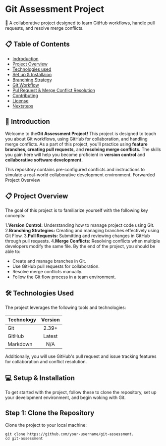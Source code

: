 # Git Assessment Project

🚀  A collaborative project designed to learn GitHub workflows, handle pull requests, and resolve merge conflicts.

## 📋 Table of Contents

* [Indroduction](#)
* [Project Overview](#)
* [Technologies used](#)
* [Set up & Installaion](#)
* [Branching Strategy](#)
* [Git Workflow](#)
* [Pul Request & Merge Conflict Resolution](#)
* [Contributing](#)
* [License](#)
* [Nextsteps](#)

## 📌 Introduction

 Welcome to the**Git Assessment Project!** This project is designed to teach you about Git workflows, using GitHub for collaboration, and handling merge conflicts. As a part of this project, you'll practice using **feature branches, creating pull requests,** and **resolving merge conflicts.** The skills you gain here will help you become proficient in **version control** and **collaborative software development.**

This repository contains pre-configured conflicts and instructions to simulate a real-world collaborative development environment.
Forwarded
Project Overview

## 📋 Project Overview
The goal of this project is to familiarize yourself with the following key concepts:

1.**Version Control:** Understanding how to manage project code using Git.
2.**Branching Strategies:** Creating and managing branches effectively using Git Flow.
3.**Pull Requests:** Submitting and reviewing changes in GitHub through pull requests.
4.**Merge Conflicts:** Resolving conflicts when multiple developers modify the same file. By the end of the project, you should be able to:

* Create and manage branches in Git.
* Use GitHub pull requests for collaboration.
* Resolve merge conflicts manually.
* Follow the Git flow process in a team environment.


## 🛠️ Technologies Used

The project leverages the following tools and technologies:

| Technology | Version |
| ------------- |:-------------:|
| Git    | 2.39+    |
| GitHub      | Latest    |
| Markdown     | N/A     |

Additionally, you will use GitHub's pull request and issue tracking features for collaboration and conflict resolution.

## 💻 Setup & Installation
To get started with the project, follow these to clone the repository, set up your development environment, and begin woking with Git.

## Step 1: Clone the Repository

Clone the project to your local machine:

```
git clone https://github.com/your-username/git-assessment.
cd git-assessment


